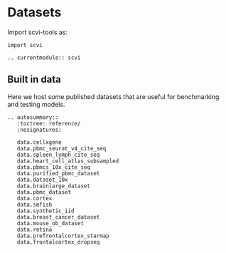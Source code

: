 # Datasets

Import scvi-tools as:

```
import scvi
```

```{eval-rst}
.. currentmodule:: scvi

```

## Built in data

Here we host some published datasets that are useful for benchmarking and testing models.

```{eval-rst}
.. autosummary::
   :toctree: reference/
   :nosignatures:

   data.cellxgene
   data.pbmc_seurat_v4_cite_seq
   data.spleen_lymph_cite_seq
   data.heart_cell_atlas_subsampled
   data.pbmcs_10x_cite_seq
   data.purified_pbmc_dataset
   data.dataset_10x
   data.brainlarge_dataset
   data.pbmc_dataset
   data.cortex
   data.smfish
   data.synthetic_iid
   data.breast_cancer_dataset
   data.mouse_ob_dataset
   data.retina
   data.prefrontalcortex_starmap
   data.frontalcortex_dropseq
```
